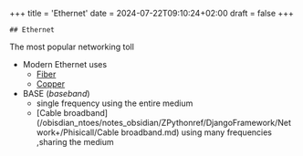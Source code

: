 +++
title = 'Ethernet'
date = 2024-07-22T09:10:24+02:00
draft = false
+++

    ## Ethernet 
The most popular networking toll 

- Modern Ethernet uses 
	- [Fiber](/obisdian_ntoes/notes_obsidian/ZPythonref/DjangoFramework/Network+/Phisicall/Fiber.md)
	- [Copper](/obisdian_ntoes/notes_obsidian/ZPythonref/DjangoFramework/Network+/Phisicall/Copper.md)
- BASE (*baseband*)
	- single frequency using the entire medium 
	- [Cable broadband](/obisdian_ntoes/notes_obsidian/ZPythonref/DjangoFramework/Network+/Phisicall/Cable broadband.md) using many frequencies ,sharing the medium
